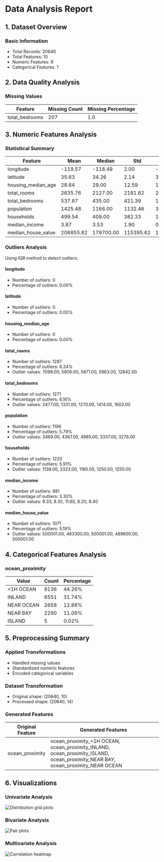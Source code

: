 # Data Analysis Report

## 1. Dataset Overview
### Basic Information
- Total Records: 20640
- Total Features: 10
- Numeric Features: 9
- Categorical Features: 1

## 2. Data Quality Analysis
### Missing Values

| Feature | Missing Count | Missing Percentage |
| --- | --- | --- |
| total_bedrooms | 207 | 1.0

## 3. Numeric Features Analysis
### Statistical Summary

| Feature | Mean | Median | Std | Min | Max | Skew |
| --- | --- | --- | --- | --- | --- | --- |
| longitude | -119.57 | -118.49 | 2.00 | -124.35 | -114.31 | -0.30 |
| latitude | 35.63 | 34.26 | 2.14 | 32.54 | 41.95 | 0.47 |
| housing_median_age | 28.64 | 29.00 | 12.59 | 1.00 | 52.00 | 0.06 |
| total_rooms | 2635.76 | 2127.00 | 2181.62 | 2.00 | 39320.00 | 4.15 |
| total_bedrooms | 537.87 | 435.00 | 421.39 | 1.00 | 6445.00 | 3.46 |
| population | 1425.48 | 1166.00 | 1132.46 | 3.00 | 35682.00 | 4.94 |
| households | 499.54 | 409.00 | 382.33 | 1.00 | 6082.00 | 3.41 |
| median_income | 3.87 | 3.53 | 1.90 | 0.50 | 15.00 | 1.65 |
| median_house_value | 206855.82 | 179700.00 | 115395.62 | 14999.00 | 500001.00 | 0.98 |

### Outliers Analysis
Using IQR method to detect outliers:

#### longitude
- Number of outliers: 0
- Percentage of outliers: 0.00%

#### latitude
- Number of outliers: 0
- Percentage of outliers: 0.00%

#### housing_median_age
- Number of outliers: 0
- Percentage of outliers: 0.00%

#### total_rooms
- Number of outliers: 1287
- Percentage of outliers: 6.24%
- Outlier values: 7099.00, 5806.00, 5871.00, 5963.00, 12842.00

#### total_bedrooms
- Number of outliers: 1271
- Percentage of outliers: 6.16%
- Outlier values: 2477.00, 1331.00, 1270.00, 1414.00, 1603.00

#### population
- Number of outliers: 1196
- Percentage of outliers: 5.79%
- Outlier values: 3469.00, 4367.00, 4985.00, 3337.00, 3276.00

#### households
- Number of outliers: 1220
- Percentage of outliers: 5.91%
- Outlier values: 1138.00, 2323.00, 1180.00, 1250.00, 1250.00

#### median_income
- Number of outliers: 681
- Percentage of outliers: 3.30%
- Outlier values: 8.33, 8.30, 11.60, 8.20, 8.40

#### median_house_value
- Number of outliers: 1071
- Percentage of outliers: 5.19%
- Outlier values: 500001.00, 483300.00, 500001.00, 489600.00, 500001.00

## 4. Categorical Features Analysis

### ocean_proximity

| Value | Count | Percentage |
| --- | --- | --- |
| <1H OCEAN | 9136 | 44.26% |
| INLAND | 6551 | 31.74% |
| NEAR OCEAN | 2658 | 12.88% |
| NEAR BAY | 2290 | 11.09% |
| ISLAND | 5 | 0.02% |

## 5. Preprocessing Summary
### Applied Transformations
- Handled missing values
- Standardized numeric features
- Encoded categorical variables

### Dataset Transformation
- Original shape: (20640, 10)
- Processed shape: (20640, 14)

### Generated Features
| Original Feature | Generated Features |
| --- | --- |
| ocean_proximity | ocean_proximity_<1H OCEAN, ocean_proximity_INLAND, ocean_proximity_ISLAND, ocean_proximity_NEAR BAY, ocean_proximity_NEAR OCEAN |

## 6. Visualizations
### Univariate Analysis
![Distribution grid plots](visualizations/distribution_plots.png)
### Bivariate Analysis
![Pair plots](visualizations/scatter_plots.png)
### Multivariate Analysis
![Correlation heatmap](visualizations/correlation_heatmap.png)